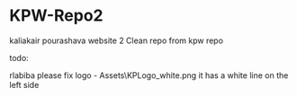 # KPW-Repo2
kaliakair pourashava website 2
Clean repo from kpw repo



todo:


  rlabiba please fix logo - Assets\KPLogo_white.png
    it has a white line on the left side
  
  